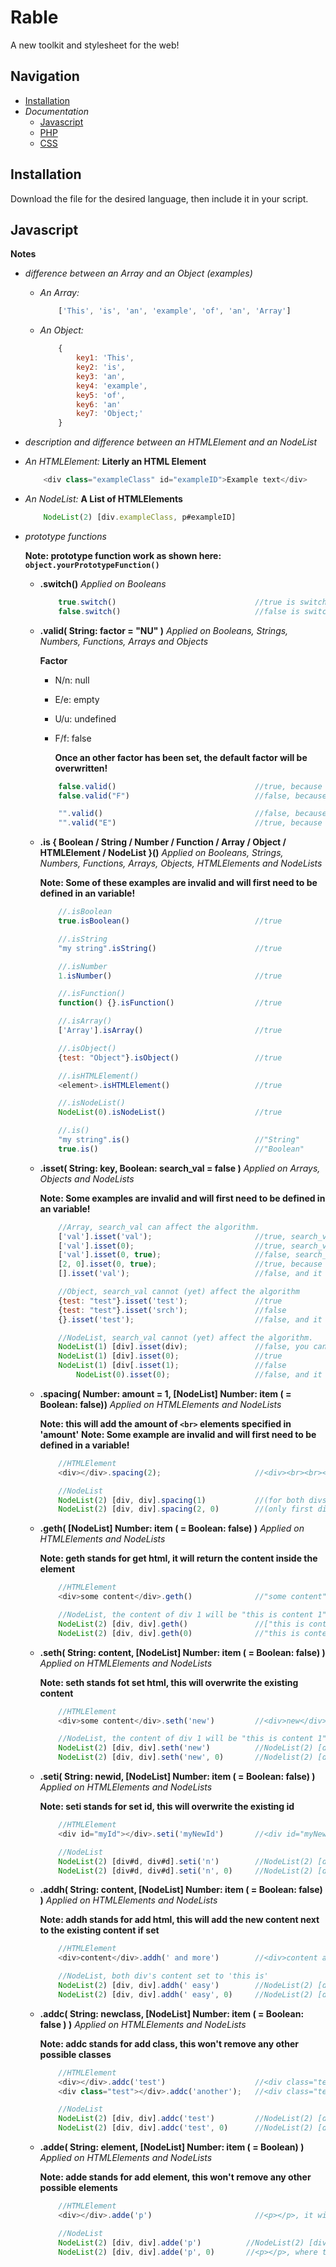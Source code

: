 # Rable

A new toolkit and stylesheet for the web!

## Navigation

-   [Installation](#Installation)
-   _Documentation_
    -   [Javascript](#Javascript)
    -   [PHP](#PHP)
    -   [CSS](#CSS)

## Installation

Download the file for the desired language, then include it in your script.

## Javascript

**Notes**

-   _difference between an Array and an Object (examples)_
    -   _An Array:_
        ```javascript
            ['This', 'is', 'an', 'example', 'of', 'an', 'Array']
        ```
    -   _An Object:_
        ```javascript
            {
                key1: 'This',
                key2: 'is',
                key3: 'an',
                key4: 'example',
                key5: 'of',
                key6: 'an'
                key7: 'Object;'
            }
        ```
-   _description and difference between an HTMLElement and an NodeList_


-   _An HTMLElement:_
    **Literly an HTML Element**
    ```javascript
        <div class="exampleClass" id="exampleID">Example text</div>
    ```
-   _An NodeList:_
    **A List of HTMLElements**
    ```javascript
        NodeList(2) [div.exampleClass, p#exampleID]
    ```


-   _prototype functions_

      **Note: prototype function work as shown here: `object.yourPrototypeFunction()`**

    -   **.switch()**
        _Applied on Booleans_
        ```javascript
            true.switch()                               //true is switched to false
            false.switch()                              //false is switched to true
        ```
    -   **.valid( String: factor = "NU" )**
        _Applied on Booleans, Strings, Numbers, Functions, Arrays and Objects_

        **Factor**

        -   N/n: null
        -   E/e: empty
        -   U/u: undefined
        -   F/f: false

            **Once an other factor has been set, the default factor will be overwritten!**

        ```javascript
            false.valid()                               //true, because the false factor has not been set.
            false.valid("F")                            //false, because the false factor has been set.

            "".valid()                                  //false, because the empty factor has not been set.
            "".valid("E")                               //true, because the empty factor has been set.
        ```

    -   **.is { Boolean / String / Number / Function / Array / Object / HTMLElement / NodeList }()**
        _Applied on Booleans, Strings, Numbers, Functions, Arrays, Objects, HTMLElements and NodeLists_

        **Note: Some of these examples are invalid and will first need to be defined in an variable!**

        ```javascript
            //.isBoolean
            true.isBoolean()                            //true

            //.isString
            "my string".isString()                      //true

            //.isNumber
            1.isNumber()                                //true

            //.isFunction()
            function() {}.isFunction()                  //true

            //.isArray()
            ['Array'].isArray()                         //true

            //.isObject()
            {test: "Object"}.isObject()                 //true

            //.isHTMLElement()
            <element>.isHTMLElement()                   //true

            //.isNodeList()
            NodeList(0).isNodeList()                    //true

            //.is()
            "my string".is()                            //"String"
            true.is()                                   //"Boolean"
        ```

    -   **.isset( String: key, Boolean: search_val = false )**
        _Applied on Arrays, Objects and NodeLists_

        **Note: Some examples are invalid and will first need to be defined in an variable!**

        ```javascript
            //Array, search_val can affect the algorithm.
            ['val'].isset('val');                       //true, search_val will be true because its searching an array and input is a var
            ['val'].isset(0);                           //true, search_val will be false because its searching an array and input is a number
            ['val'].isset(0, true);                     //false, search_val will be true because it has been told so. value 0 doesnt exist
            [2, 0].isset(0, true);                      //true, because value 0 exists in array
            [].isset('val');                            //false, and it always will, because it's empty

            //Object, search_val cannot (yet) affect the algorithm
            {test: "test"}.isset('test');               //true
            {test: "test"}.isset('srch');               //false
            {}.isset('test');                           //false, and it always will, because it's empty

            //NodeList, search_val cannot (yet) affect the algorithm.
            NodeList(1) [div].isset(div);               //false, you cannot search by element name
            NodeList(1) [div].isset(0);                 //true
            NodeList(1) [div[.isset(1);                 //false
                NodeList(0).isset(0);                   //false, and it always will, because there are no elements in this case
        ```

    -   **.spacing( Number: amount = 1, [NodeList] Number: item ( = Boolean: false))**
        _Applied on HTMLElements and NodeLists_

        **Note: this will add the amount of `<br>` elements specified in 'amount'**
        **Note: Some example are invalid and will first need to be defined in a variable!**

        ```javascript
            //HTMLElement
            <div></div>.spacing(2);                     //<div><br><br></div>, placed two <br> elements

            //NodeList
            NodeList(2) [div, div].spacing(1)           //(for both divs: ) <div><br></div>
            NodeList(2) [div, div].spacing(2, 0)        //(only first div:) <div><br><br></div>, because you said it to only apply it to the first div
        ```

    -   **.geth( [NodeList] Number: item ( = Boolean: false) )**
        _Applied on HTMLElements and NodeLists_

        **Note: geth stands for get html, it will return the content inside the element**

        ```javascript
            //HTMLElement
            <div>some content</div>.geth()              //"some content"

            //NodeList, the content of div 1 will be "this is content 1" and for 2 "this is content 2"
            NodeList(2) [div, div].geth()               //["this is content 1", "this is content 2"]
            NodeList(2) [div, div].geth(0)              //"this is content 1"
        ```

    -   **.seth( String: content, [NodeList] Number: item ( = Boolean: false) )**
        _Applied on HTMLElements and NodeLists_

        **Note: seth stands fot set html, this will overwrite the existing content**

        ```javascript
            //HTMLElement
            <div>some content</div>.seth('new')         //<div>new</div>

            //NodeList, the content of div 1 will be "this is content 1" and for 2 "this is content 2"
            NodeList(2) [div, div].seth('new')          //NodeList(2) [div, div], where the content has been updated to 'new'
            NodeList(2) [div, div].seth('new', 0)       //Nodelist(2) [div, div] where the content of only the first div has been set to 'new'
        ```

    -   **.seti( String: newid, [NodeList] Number: item ( = Boolean: false) )**
        _Applied on HTMLElements and NodeLists_

        **Note: seti stands for set id, this will overwrite the existing id**

        ```javascript
            //HTMLElement
            <div id="myId"></div>.seti('myNewId')       //<div id="myNewId"></div>

            //NodeList
            NodeList(2) [div#d, div#d].seti('n')        //NodeList(2) [div#n, div#n]
            NodeList(2) [div#d, div#d].seti('n', 0)     //NodeList(2) [div#n, div#d]
        ```

    -   **.addh( String: content, [NodeList] Number: item ( = Boolean: false) )**
        _Applied on HTMLElements and NodeLists_

        **Note: addh stands for add html, this will add the new content next to the existing content if set**

        ```javascript
            //HTMLElement
            <div>content</div>.addh(' and more')        //<div>content and more</div>

            //NodeList, both div's content set to 'this is'
            NodeList(2) [div, div].addh(' easy')        //NodeList(2) [div, div], where the content of both div's is 'this is easy'
            NodeList(2) [div, div].addh(' easy', 0)     //NodeList(2) [div, div], where only the first div has been affected
        ```

    -   **.addc( String: newclass, [NodeList] Number: item ( = Boolean: false ) )**
        _Applied on HTMLElements and NodeLists_

        **Note: addc stands for add class, this won't remove any other possible classes**

        ```javascript
            //HTMLElement
            <div></div>.addc('test')                    //<div class="test"></div>
            <div class="test"></div>.addc('another');   //<div class="test another"></div>

            //NodeList
            NodeList(2) [div, div].addc('test')         //NodeList(2) [div.test, div.test]
            NodeList(2) [div, div].addc('test', 0)      //NodeList(2) [div.test, div]
        ```

    -   **.adde( String: element, [NodeList] Number: item ( = Boolean) )**
        _Applied on HTMLElements and NodeLists_

        **Note: adde stands for add element, this won't remove any other possible elements**

        ```javascript
            //HTMLElement
            <div></div>.adde('p')                       //<p></p>, it will return the new child element

            //NodeList
            NodeList(2) [div, div].adde('p')          //NodeList(2) [div, div], where an p element has been added to both divs
            NodeList(2) [div, div].adde('p', 0)       //<p></p>, where the new child element of the first div has been returned
        ```
